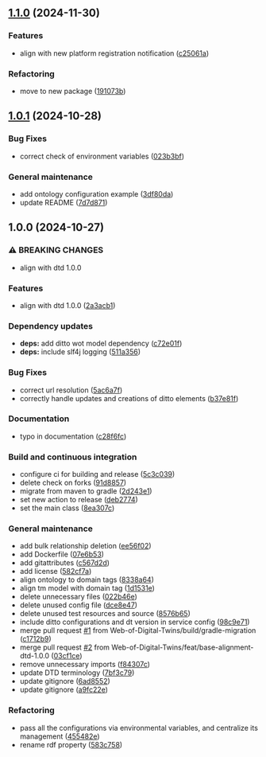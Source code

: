 ## [1.1.0](https://github.com/Web-of-Digital-Twins/ditto-wodt-adapter/compare/1.0.1...1.1.0) (2024-11-30)

### Features

* align with new platform registration notification ([c25061a](https://github.com/Web-of-Digital-Twins/ditto-wodt-adapter/commit/c25061a924b5a90da1049d7d101c8367252eeed9))

### Refactoring

* move to new package ([191073b](https://github.com/Web-of-Digital-Twins/ditto-wodt-adapter/commit/191073b3a01c1206492fe327e69895547388e631))

## [1.0.1](https://github.com/Web-of-Digital-Twins/ditto-wodt-adapter/compare/1.0.0...1.0.1) (2024-10-28)

### Bug Fixes

* correct check of environment variables ([023b3bf](https://github.com/Web-of-Digital-Twins/ditto-wodt-adapter/commit/023b3bf8c66eaadd5061992df1386e8c5a734774))

### General maintenance

* add ontology configuration example ([3df80da](https://github.com/Web-of-Digital-Twins/ditto-wodt-adapter/commit/3df80da16ffe4caaf48d5c8e4d16e532c30bdd1e))
* update README ([7d7d871](https://github.com/Web-of-Digital-Twins/ditto-wodt-adapter/commit/7d7d87176bfb1a3abc5cb4590f4ba6a4f306b90b))

## 1.0.0 (2024-10-27)

### ⚠ BREAKING CHANGES

* align with dtd 1.0.0

### Features

* align with dtd 1.0.0 ([2a3acb1](https://github.com/Web-of-Digital-Twins/ditto-wodt-adapter/commit/2a3acb1bf57d9aca16794549e8096572e2bafdb7))

### Dependency updates

* **deps:** add ditto wot model dependency ([c72e01f](https://github.com/Web-of-Digital-Twins/ditto-wodt-adapter/commit/c72e01f3e99621bb5fc6ba3574cc85eb9686bd78))
* **deps:** include slf4j logging ([511a356](https://github.com/Web-of-Digital-Twins/ditto-wodt-adapter/commit/511a356ab588b738256dd79bbe1fde12e11c521e))

### Bug Fixes

* correct url resolution ([5ac6a7f](https://github.com/Web-of-Digital-Twins/ditto-wodt-adapter/commit/5ac6a7f9e7cd940bc6caff1e3c29aa049393efa9))
* correctly handle updates and creations of ditto elements ([b37e81f](https://github.com/Web-of-Digital-Twins/ditto-wodt-adapter/commit/b37e81fae7cc75c100cd5459094a44bec50d2385))

### Documentation

* typo in documentation ([c28f6fc](https://github.com/Web-of-Digital-Twins/ditto-wodt-adapter/commit/c28f6fc580dc0d2c444176533134fc921a2bf0c6))

### Build and continuous integration

* configure ci for building and release ([5c3c039](https://github.com/Web-of-Digital-Twins/ditto-wodt-adapter/commit/5c3c039ed573f3c76d20e2f3c82a650a5c68d4d3))
* delete check on forks ([91d8857](https://github.com/Web-of-Digital-Twins/ditto-wodt-adapter/commit/91d885731db61e0fe37a802c449d3a9663baa9aa))
* migrate from maven to gradle ([2d243e1](https://github.com/Web-of-Digital-Twins/ditto-wodt-adapter/commit/2d243e1fbf3983d8467174fad20dd0deaedfc78a))
* set new action to release ([deb2774](https://github.com/Web-of-Digital-Twins/ditto-wodt-adapter/commit/deb2774a11eea1ed504e23c9adb2403efcb214f1))
* set the main class ([8ea307c](https://github.com/Web-of-Digital-Twins/ditto-wodt-adapter/commit/8ea307c13e295b9e000167de36654b504141ea9e))

### General maintenance

* add bulk relationship deletion ([ee56f02](https://github.com/Web-of-Digital-Twins/ditto-wodt-adapter/commit/ee56f02d86515f3254ae4e97f1f9b0b667113e16))
* add Dockerfile ([07e6b53](https://github.com/Web-of-Digital-Twins/ditto-wodt-adapter/commit/07e6b538bc461dc17dd9df6e5ee125d6eafc8c04))
* add gitattributes ([c567d2d](https://github.com/Web-of-Digital-Twins/ditto-wodt-adapter/commit/c567d2d2ff8e183d7a4a321598ccd5f532f5e240))
* add license ([582cf7a](https://github.com/Web-of-Digital-Twins/ditto-wodt-adapter/commit/582cf7aa629788b795b3dfaf2fde9d6f19d93c26))
* align ontology to domain tags ([8338a64](https://github.com/Web-of-Digital-Twins/ditto-wodt-adapter/commit/8338a64ffcbf6f42a5a59fadbf7cbb58012fa452))
* align tm model with domain tag ([1d1531e](https://github.com/Web-of-Digital-Twins/ditto-wodt-adapter/commit/1d1531e29f7516cef3eda536a0a8ea23649c71b8))
* delete unnecessary files ([022b46e](https://github.com/Web-of-Digital-Twins/ditto-wodt-adapter/commit/022b46ea30a5679b8dd55c3f1f490acf7a0230e6))
* delete unused config file ([dce8e47](https://github.com/Web-of-Digital-Twins/ditto-wodt-adapter/commit/dce8e47674c70728b6fea6084b911c8734c6ef3b))
* delete unused test resources and source ([8576b65](https://github.com/Web-of-Digital-Twins/ditto-wodt-adapter/commit/8576b65d1db986cec862466d0bbc3e24c443061e))
* include ditto configurations and dt version in service config ([98c9e71](https://github.com/Web-of-Digital-Twins/ditto-wodt-adapter/commit/98c9e715d51b41b1475e2a0ae64d9ca760665cf1))
* merge pull request [#1](https://github.com/Web-of-Digital-Twins/ditto-wodt-adapter/issues/1) from Web-of-Digital-Twins/build/gradle-migration ([c1712b9](https://github.com/Web-of-Digital-Twins/ditto-wodt-adapter/commit/c1712b98b83e7423ab60c3e27baae73bd704bbe1))
* merge pull request [#2](https://github.com/Web-of-Digital-Twins/ditto-wodt-adapter/issues/2) from Web-of-Digital-Twins/feat/base-alignment-dtd-1.0.0 ([03cf1ce](https://github.com/Web-of-Digital-Twins/ditto-wodt-adapter/commit/03cf1ce1e3087c31c9ef8a4ef06fbd331f438e5f))
* remove unnecessary imports ([f84307c](https://github.com/Web-of-Digital-Twins/ditto-wodt-adapter/commit/f84307c00170189bbbab54988e6ad27804a85c2f))
* update DTD terminology ([7bf3c79](https://github.com/Web-of-Digital-Twins/ditto-wodt-adapter/commit/7bf3c7900adac4193bcb7736615d8d6246c21f78))
* update gitignore ([6ad8552](https://github.com/Web-of-Digital-Twins/ditto-wodt-adapter/commit/6ad855238d58697b645778ed53e60fcf560f220e))
* update gitignore ([a9fc22e](https://github.com/Web-of-Digital-Twins/ditto-wodt-adapter/commit/a9fc22e5495a4208e63680e09763a2124f7aa49d))

### Refactoring

* pass all the configurations via environmental variables, and centralize its management ([455482e](https://github.com/Web-of-Digital-Twins/ditto-wodt-adapter/commit/455482ef6af4fd34b3148025601e9ce9b717af46))
* rename rdf property ([583c758](https://github.com/Web-of-Digital-Twins/ditto-wodt-adapter/commit/583c75822bb2d117a645739805fb4988b1fa1862))
